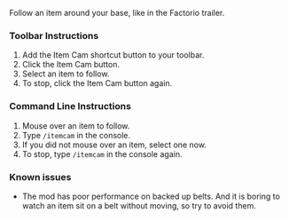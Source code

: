 Follow an item around your base, like in the Factorio trailer.

### Toolbar Instructions ###

1. Add the Item Cam shortcut button to your toolbar.
2. Click the Item Cam button.
3. Select an item to follow.
4. To stop, click the Item Cam button again.

### Command Line Instructions ###

1. Mouse over an item to follow.
2. Type `/itemcam` in the console.
3. If you did not mouse over an item, select one now.
4. To stop, type `/itemcam` in the console again.

### Known issues ###

* The mod has poor performance on backed up belts. And it is boring to watch an item sit on a belt without moving, so try to avoid them.

